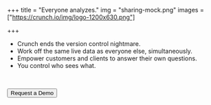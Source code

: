 +++
title = "Everyone analyzes."
img = "sharing-mock.png"
images = ["https://crunch.io/img/logo-1200x630.png"]

+++

<ul>
    <li>Crunch ends the version control nightmare.</li>
    <li>Work off the same live data as everyone else, simultaneously.</li>
    <li>Empower customers and clients to answer their own questions.</li>
    <li>You control who sees what.</li>
</ul>

<br>

<button type="button" class="btn btn-primary" onclick="window.location.href='/request-demo'">Request a Demo</button>
